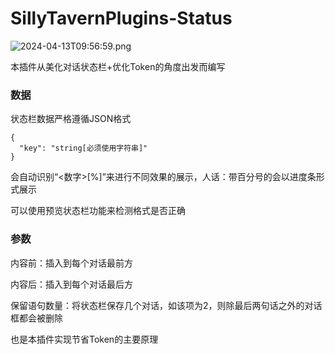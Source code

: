 # SillyTavernPlugins-Status

![2024-04-13T09:56:59.png][1]

本插件从美化对话状态栏+优化Token的角度出发而编写



### 数据
状态栏数据严格遵循JSON格式

    {
      "key": "string[必须使用字符串]"
    }

会自动识别“<数字>[%]”来进行不同效果的展示，人话：带百分号的会以进度条形式展示

可以使用预览状态栏功能来检测格式是否正确

### 参数

内容前：插入到每个对话最前方

内容后：插入到每个对话最后方

保留语句数量：将状态栏保存几个对话，如该项为2，则除最后两句话之外的对话框都会被删除

也是本插件实现节省Token的主要原理

  [1]: https://blog.chordvers.com/usr/uploads/2024/04/1009219051.png
